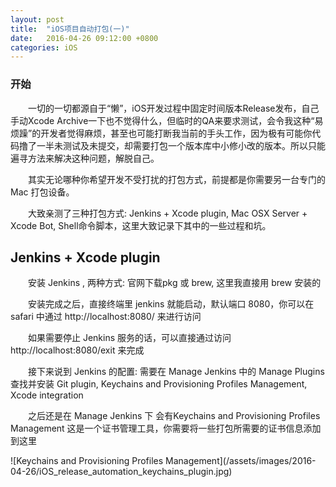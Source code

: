 ```yaml
---
layout: post
title:  "iOS项目自动打包(一)"
date:   2016-04-26 09:12:00 +0800
categories: iOS
---
```


### 开始 ###
<p>&emsp;&emsp;一切的一切都源自于“懒”，iOS开发过程中固定时间版本Release发布，自己手动Xcode Archive一下也不觉得什么，但临时的QA来要求测试，会令我这种“易烦躁”的开发者觉得麻烦，甚至也可能打断我当前的手头工作，因为极有可能你代码撸了一半未测试及未提交，却需要打包一个版本库中小修小改的版本。所以只能遍寻方法来解决这种问题，解脱自己。</p>
<p>&emsp;&emsp;其实无论哪种你希望开发不受打扰的打包方式，前提都是你需要另一台专门的 Mac 打包设备。</p>
<p>&emsp;&emsp;大致亲测了三种打包方式: Jenkins + Xcode plugin, Mac OSX Server + Xcode Bot, Shell命令脚本，这里大致记录下其中的一些过程和坑。</p>

## Jenkins + Xcode plugin ##
<p>&emsp;&emsp;安装 Jenkins , 两种方式: 官网下载pkg 或 brew, 这里我直接用 brew 安装的</p>
<p>&emsp;&emsp;安装完成之后，直接终端里 jenkins 就能启动，默认端口 8080，你可以在 safari 中通过 http://localhost:8080/ 来进行访问</p>
<p>&emsp;&emsp;如果需要停止 Jenkins 服务的话，可以直接通过访问 http://localhost:8080/exit 来完成</p>
<p>&emsp;&emsp;接下来说到 Jenkins 的配置: 需要在 Manage Jenkins 中的 Manage Plugins 查找并安装 Git plugin, Keychains and Provisioning Profiles Management, Xcode integration</p>

<p>&emsp;&emsp;之后还是在 Manage Jenkins 下 会有Keychains and Provisioning Profiles Management 这是一个证书管理工具，你需要将一些打包所需要的证书信息添加到这里</p>
<p>![Keychains and Provisioning Profiles Management](/assets/images/2016-04-26/iOS_release_automation_keychains_plugin.jpg)</p>



